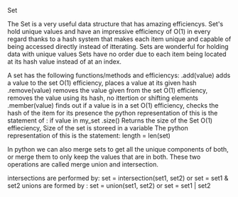 Set


The Set is a very useful data structure that has amazing efficiencys. Set's hold unique values and have an impressive efficiency of O(1) in every regard thanks to a hash system that makes each item unique and capable of being accessed directly instead of itterating.
Sets are wonderful for holding data with unique values
Sets have no order due to each item being located at its hash value instead of at an index.

A set has the following functions/methods and efficiencys:
    .add(value)
        adds a value to the set 
        O(1) efficiency, places a value at its given hash
    .remove(value)
        removes the value given from the set
        O(1) efficiency, removes the value using its hash, no ittertion or shifting elements
    .member(value)
        finds out if a value is in a set
        O(1) efficiency, checks the hash of the item for its presence
        the python representation of this is the statement of :
            if value in my_set
    .size()
        Returns the size of the Set
        O(1) effieciency, Size of the set is storeed in a variable
        The python representation of this is the statement:
            length = len(set)
    
In python we can also merge sets to get all the unique components of both, or merge them to only keep the values that are in both. These two operations are called merge union and intersection.

intersections are performed by: set = intersection(set1, set2) or set = set1 & set2
unions are formed by : set = union(set1, set2) or set = set1 | set2
    
    